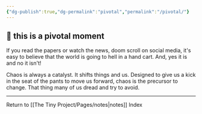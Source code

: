 ```yaml
---
{"dg-publish":true,"dg-permalink":"pivotal","permalink":"/pivotal/"}
---
```



## 🌱 this is a pivotal moment

If you read the papers or watch the news, doom scroll on social media, it's easy to believe that the world is going to hell in a hand cart. And, yes it is and no it isn't!

Chaos is always a catalyst. It shifts things and us. Designed to give us a kick in the seat of the pants to move us forward, chaos is the precursor to change. That thing many of us dread and try to avoid. 

---

Return to [[The Tiny Project/Pages/notes\|notes]] Index